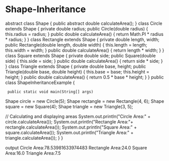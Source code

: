 # Shape-Inheritance
abstract class Shape {
public abstract double calculateArea();
}
class Circle extends Shape {
private double radius;
public Circle(double radius) {
this.radius = radius;
}
public double calculateArea() {
return Math.PI * radius * radius;
}
}
class Rectangle extends Shape {
private double length, width;
public Rectangle(double length, double width) {
this.length = length;
this.width = width;
}
public double calculateArea() {
return length * width;
}
}
class Square extends Shape {
private double side;
public Square(double side) {
this.side = side;
}
public double calculateArea() {
return side * side;
}
}
class Triangle extends Shape {
private double base, height;
public Triangle(double base, double height) {
this.base = base;
this.height = height;
}
public double calculateArea() {
return 0.5 * base * height;
}
}
public class ShapeInheritanceExample {

     public static void main(String[] args)
 Shape circle = new Circle(5);
Shape rectangle = new Rectangle(4, 6);
Shape square = new Square(4);
Shape triangle = new Triangle(3, 5);

// Calculating and displaying areas
System.out.println("Circle Area:" + circle.calculateArea());
System.out.println("Rectangle Area:"+ rectangle.calculateArea());
System.out.println("Square Area:" + square.calculateArea());
System.out.println("Triangle Area:" + triangle.calculateArea());
}
    }
    
    
output
Circle Area:78.53981633974483
Rectangle Area:24.0
Square Area:16.0
Triangle Area:7.5

